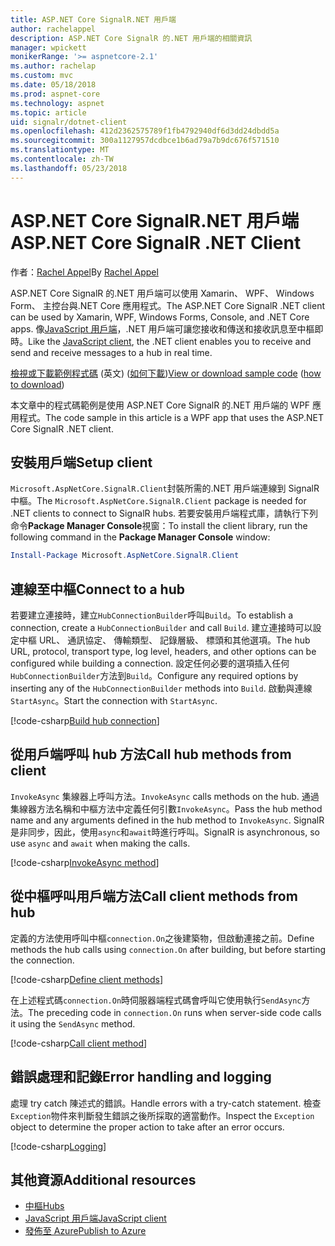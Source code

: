 ```yaml
---
title: ASP.NET Core SignalR.NET 用戶端
author: rachelappel
description: ASP.NET Core SignalR 的.NET 用戶端的相關資訊
manager: wpickett
monikerRange: '>= aspnetcore-2.1'
ms.author: rachelap
ms.custom: mvc
ms.date: 05/18/2018
ms.prod: aspnet-core
ms.technology: aspnet
ms.topic: article
uid: signalr/dotnet-client
ms.openlocfilehash: 412d2362575789f1fb4792940df6d3dd24dbdd5a
ms.sourcegitcommit: 300a1127957dcdbce1b6ad79a7b9dc676f571510
ms.translationtype: MT
ms.contentlocale: zh-TW
ms.lasthandoff: 05/23/2018
---
```

# <a name="aspnet-core-signalr-net-client"></a><span data-ttu-id="4772e-103">ASP.NET Core SignalR.NET 用戶端</span><span class="sxs-lookup"><span data-stu-id="4772e-103">ASP.NET Core SignalR .NET Client</span></span>

<span data-ttu-id="4772e-104">作者：[Rachel Appel](http://twitter.com/rachelappel)</span><span class="sxs-lookup"><span data-stu-id="4772e-104">By [Rachel Appel](http://twitter.com/rachelappel)</span></span>

<span data-ttu-id="4772e-105">ASP.NET Core SignalR 的.NET 用戶端可以使用 Xamarin、 WPF、 Windows Form、 主控台與.NET Core 應用程式。</span><span class="sxs-lookup"><span data-stu-id="4772e-105">The ASP.NET Core SignalR .NET client can be used by Xamarin, WPF, Windows Forms, Console, and .NET Core apps.</span></span> <span data-ttu-id="4772e-106">像[JavaScript 用戶端](xref:signalr/javascript-client)，.NET 用戶端可讓您接收和傳送和接收訊息至中樞即時。</span><span class="sxs-lookup"><span data-stu-id="4772e-106">Like the [JavaScript client](xref:signalr/javascript-client), the .NET client enables you to receive and send and receive messages to a hub in real time.</span></span>

<span data-ttu-id="4772e-107">[檢視或下載範例程式碼](https://github.com/aspnet/Docs/tree/live/aspnetcore/signalr/dotnet-client/sample) \(英文\) ([如何下載](xref:tutorials/index#how-to-download-a-sample))</span><span class="sxs-lookup"><span data-stu-id="4772e-107">[View or download sample code](https://github.com/aspnet/Docs/tree/live/aspnetcore/signalr/dotnet-client/sample) ([how to download](xref:tutorials/index#how-to-download-a-sample))</span></span>

<span data-ttu-id="4772e-108">本文章中的程式碼範例是使用 ASP.NET Core SignalR 的.NET 用戶端的 WPF 應用程式。</span><span class="sxs-lookup"><span data-stu-id="4772e-108">The code sample in this article is a WPF app that uses the ASP.NET Core SignalR .NET client.</span></span>

## <a name="setup-client"></a><span data-ttu-id="4772e-109">安裝用戶端</span><span class="sxs-lookup"><span data-stu-id="4772e-109">Setup client</span></span>

<span data-ttu-id="4772e-110">`Microsoft.AspNetCore.SignalR.Client`封裝所需的.NET 用戶端連線到 SignalR 中樞。</span><span class="sxs-lookup"><span data-stu-id="4772e-110">The `Microsoft.AspNetCore.SignalR.Client` package is needed for .NET clients to connect to SignalR hubs.</span></span> <span data-ttu-id="4772e-111">若要安裝用戶端程式庫，請執行下列命令**Package Manager Console**視窗：</span><span class="sxs-lookup"><span data-stu-id="4772e-111">To install the client library, run the following command in the **Package Manager Console** window:</span></span>

```powershell
Install-Package Microsoft.AspNetCore.SignalR.Client
```

## <a name="connect-to-a-hub"></a><span data-ttu-id="4772e-112">連線至中樞</span><span class="sxs-lookup"><span data-stu-id="4772e-112">Connect to a hub</span></span>

<span data-ttu-id="4772e-113">若要建立連接時，建立`HubConnectionBuilder`呼叫`Build`。</span><span class="sxs-lookup"><span data-stu-id="4772e-113">To establish a connection, create a `HubConnectionBuilder` and call `Build`.</span></span> <span data-ttu-id="4772e-114">建立連接時可以設定中樞 URL、 通訊協定、 傳輸類型、 記錄層級、 標頭和其他選項。</span><span class="sxs-lookup"><span data-stu-id="4772e-114">The hub URL, protocol, transport type, log level, headers, and other options can be configured while building a connection.</span></span> <span data-ttu-id="4772e-115">設定任何必要的選項插入任何`HubConnectionBuilder`方法到`Build`。</span><span class="sxs-lookup"><span data-stu-id="4772e-115">Configure any required options by inserting any of the `HubConnectionBuilder` methods into `Build`.</span></span> <span data-ttu-id="4772e-116">啟動與連線`StartAsync`。</span><span class="sxs-lookup"><span data-stu-id="4772e-116">Start the connection with `StartAsync`.</span></span>

[!code-csharp[Build hub connection](dotnet-client/sample/signalrchatclient/MainWindow.xaml.cs?highlight=15-17,33)]

## <a name="call-hub-methods-from-client"></a><span data-ttu-id="4772e-117">從用戶端呼叫 hub 方法</span><span class="sxs-lookup"><span data-stu-id="4772e-117">Call hub methods from client</span></span>

<span data-ttu-id="4772e-118">`InvokeAsync` 集線器上呼叫方法。</span><span class="sxs-lookup"><span data-stu-id="4772e-118">`InvokeAsync` calls methods on the hub.</span></span> <span data-ttu-id="4772e-119">通過集線器方法名稱和中樞方法中定義任何引數`InvokeAsync`。</span><span class="sxs-lookup"><span data-stu-id="4772e-119">Pass the hub method name and any arguments defined in the hub method to `InvokeAsync`.</span></span> <span data-ttu-id="4772e-120">SignalR 是非同步，因此，使用`async`和`await`時進行呼叫。</span><span class="sxs-lookup"><span data-stu-id="4772e-120">SignalR is asynchronous, so use `async` and `await` when making the calls.</span></span>

[!code-csharp[InvokeAsync method](dotnet-client/sample/signalrchatclient/MainWindow.xaml.cs?range=48-49)]

## <a name="call-client-methods-from-hub"></a><span data-ttu-id="4772e-121">從中樞呼叫用戶端方法</span><span class="sxs-lookup"><span data-stu-id="4772e-121">Call client methods from hub</span></span>

<span data-ttu-id="4772e-122">定義的方法使用呼叫中樞`connection.On`之後建築物，但啟動連接之前。</span><span class="sxs-lookup"><span data-stu-id="4772e-122">Define methods the hub calls using `connection.On` after building, but before starting the connection.</span></span>

[!code-csharp[Define client methods](dotnet-client/sample/signalrchatclient/MainWindow.xaml.cs?range=22-29)]

<span data-ttu-id="4772e-123">在上述程式碼`connection.On`時伺服器端程式碼會呼叫它使用執行`SendAsync`方法。</span><span class="sxs-lookup"><span data-stu-id="4772e-123">The preceding code in `connection.On` runs when server-side code calls it using the `SendAsync` method.</span></span>

[!code-csharp[Call client method](dotnet-client/sample/signalrchat/hubs/chathub.cs?range=8-11)]

## <a name="error-handling-and-logging"></a><span data-ttu-id="4772e-124">錯誤處理和記錄</span><span class="sxs-lookup"><span data-stu-id="4772e-124">Error handling and logging</span></span>

<span data-ttu-id="4772e-125">處理 try catch 陳述式的錯誤。</span><span class="sxs-lookup"><span data-stu-id="4772e-125">Handle errors with a try-catch statement.</span></span> <span data-ttu-id="4772e-126">檢查`Exception`物件來判斷發生錯誤之後所採取的適當動作。</span><span class="sxs-lookup"><span data-stu-id="4772e-126">Inspect the `Exception` object to determine the proper action to take after an error occurs.</span></span>

[!code-csharp[Logging](dotnet-client/sample/signalrchatclient/MainWindow.xaml.cs?range=46-54)]

## <a name="additional-resources"></a><span data-ttu-id="4772e-127">其他資源</span><span class="sxs-lookup"><span data-stu-id="4772e-127">Additional resources</span></span>

* [<span data-ttu-id="4772e-128">中樞</span><span class="sxs-lookup"><span data-stu-id="4772e-128">Hubs</span></span>](xref:signalr/hubs)
* [<span data-ttu-id="4772e-129">JavaScript 用戶端</span><span class="sxs-lookup"><span data-stu-id="4772e-129">JavaScript client</span></span>](xref:signalr/javascript-client)
* [<span data-ttu-id="4772e-130">發佈至 Azure</span><span class="sxs-lookup"><span data-stu-id="4772e-130">Publish to Azure</span></span>](xref:signalr/publish-to-azure-web-app)